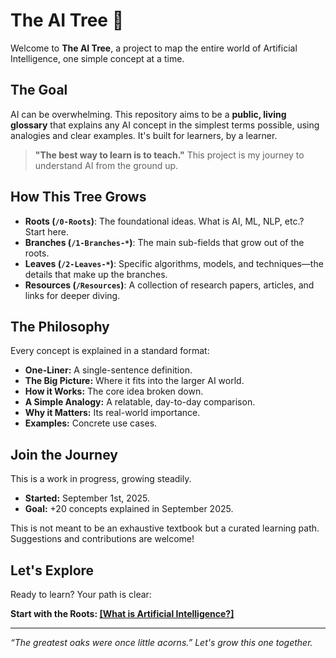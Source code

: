 # The AI Tree 🌱

Welcome to **The AI Tree**, a project to map the entire world of Artificial Intelligence, one simple concept at a time.

## The Goal

AI can be overwhelming. This repository aims to be a **public, living glossary** that explains any AI concept in the simplest terms possible, using analogies and clear examples. It's built for learners, by a learner.

> **"The best way to learn is to teach."** This project is my journey to understand AI from the ground up.

## How This Tree Grows

*   **Roots (`/0-Roots`)**: The foundational ideas. What is AI, ML, NLP, etc.? Start here.
*   **Branches (`/1-Branches-*`)**: The main sub-fields that grow out of the roots.
*   **Leaves (`/2-Leaves-*`)**: Specific algorithms, models, and techniques—the details that make up the branches.
*   **Resources (`/Resources`)**: A collection of research papers, articles, and links for deeper diving.

## The Philosophy

Every concept is explained in a standard format:
*   **One-Liner:** A single-sentence definition.
*   **The Big Picture:** Where it fits into the larger AI world.
*   **How it Works:** The core idea broken down.
*   **A Simple Analogy:** A relatable, day-to-day comparison.
*   **Why it Matters:** Its real-world importance.
*   **Examples:** Concrete use cases.

## Join the Journey

This is a work in progress, growing steadily.
*   **Started:** September 1st, 2025.
*   **Goal:** +20 concepts explained in September 2025.

This is not meant to be an exhaustive textbook but a curated learning path. Suggestions and contributions are welcome!

## Let's Explore

Ready to learn? Your path is clear:

**Start with the Roots: [[What is Artificial Intelligence?]](./0-Roots/Artificial-Intelligence.md)**

---

*“The greatest oaks were once little acorns.” Let's grow this one together.*
